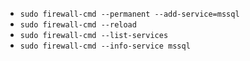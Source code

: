* `sudo firewall-cmd --permanent --add-service=mssql`
* `sudo firewall-cmd --reload`
* `sudo firewall-cmd --list-services`
* `sudo firewall-cmd --info-service mssql`
